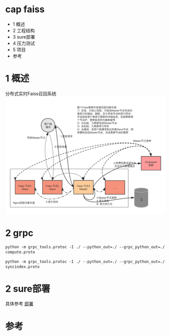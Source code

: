 # cap faiss
- 1 概述
- 2 工程结构
- 3 sure部署
- 4 压力测试
- 5 项目
- 参考

# 1 概述
分布式实时Faiss召回系统
![](https://github.com/WallaceLiu/distributed-realtime-capfaiss/blob/main/doc/image/%E5%88%86%E5%B8%83%E5%BC%8F%E5%AE%9E%E6%97%B6Faiss%E6%B5%81%E7%A8%8B%E5%9B%BE.png)

# 2 grpc
```shell script
python -m grpc_tools.protoc -I ./ --python_out=./ --grpc_python_out=./ compute.proto
```
```shell script
python -m grpc_tools.protoc -I ./ --python_out=./ --grpc_python_out=./ syncindex.proto
```

# 2 sure部署
具体参考 [部署](doc/02.部署.md)

# 参考